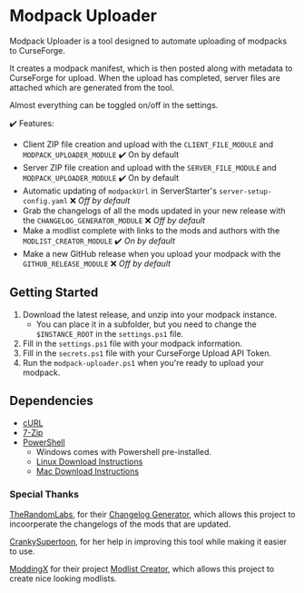 # Modpack Uploader

Modpack Uploader is a tool designed to automate uploading of modpacks to CurseForge.

It creates a modpack manifest, which is then posted along with metadata to CurseForge for upload.
When the upload has completed, server files are attached which are generated from the tool.

Almost everything can be toggled on/off in the settings.

✔️ Features:

- Client ZIP file creation and upload with the `CLIENT_FILE_MODULE` and `MODPACK_UPLOADER_MODULE` ✔️ On by default
- Server ZIP file creation and upload with the `SERVER_FILE_MODULE` and `MODPACK_UPLOADER_MODULE` ✔️ On by default
- Automatic updating of `modpackUrl` in ServerStarter's `server-setup-config.yaml` ❌ _Off by default_
- Grab the changelogs of all the mods updated in your new release with the `CHANGELOG_GENERATOR_MODULE` ❌ _Off by default_
- Make a modlist complete with links to the mods and authors with the `MODLIST_CREATOR_MODULE` ✔️ _On by default_
- Make a new GitHub release when you upload your modpack with the `GITHUB_RELEASE_MODULE` ❌ _Off by default_

## Getting Started

1. Download the latest release, and unzip into your modpack instance.
   - You can place it in a subfolder, but you need to change the `$INSTANCE_ROOT` in the `settings.ps1` file.
2. Fill in the `settings.ps1` file with your modpack information.
3. Fill in the `secrets.ps1` file with your CurseForge Upload API Token.
4. Run the `modpack-uploader.ps1` when you're ready to upload your modpack.

## Dependencies

- [cURL](https://curl.haxx.se/download.html)
- [7-Zip](https://www.7-zip.org/download.html)
- [PowerShell](https://docs.microsoft.com/en-us/powershell/)
  - Windows comes with Powershell pre-installed.
  - [Linux Download Instructions](https://docs.microsoft.com/en-us/powershell/scripting/install/installing-powershell-on-linux)
  - [Mac Download Instructions](https://docs.microsoft.com/en-us/powershell/scripting/install/installing-powershell-on-macos)

### Special Thanks

[TheRandomLabs](https://github.com/TheRandomLabs), for their [Changelog Generator](https://github.com/TheRandomLabs/ChangelogGenerator), which allows this project to incoorperate the changelogs of the mods that are updated.

[CrankySupertoon](https://github.com/CrankySupertoon), for her help in improving this tool while making it easier to use.

[ModdingX](https://github.com/ModdingX) for their project [Modlist Creator](https://github.com/ModdingX/ModListCreator), which allows this project to create nice looking modlists.
